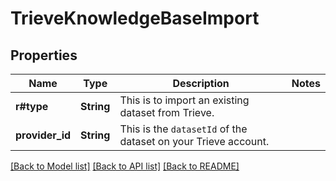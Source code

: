 # TrieveKnowledgeBaseImport

## Properties

Name | Type | Description | Notes
------------ | ------------- | ------------- | -------------
**r#type** | **String** | This is to import an existing dataset from Trieve. | 
**provider_id** | **String** | This is the `datasetId` of the dataset on your Trieve account. | 

[[Back to Model list]](../README.md#documentation-for-models) [[Back to API list]](../README.md#documentation-for-api-endpoints) [[Back to README]](../README.md)



